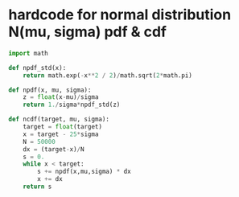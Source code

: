 # hardcode for normal distribution N(mu, sigma) pdf & cdf

```python
import math

def npdf_std(x):
    return math.exp(-x**2 / 2)/math.sqrt(2*math.pi)

def npdf(x, mu, sigma):
    z = float(x-mu)/sigma
    return 1./sigma*npdf_std(z)

def ncdf(target, mu, sigma):
    target = float(target)
    x = target - 25*sigma
    N = 50000
    dx = (target-x)/N
    s = 0.
    while x < target:
        s += npdf(x,mu,sigma) * dx
        x += dx
    return s
    
```

